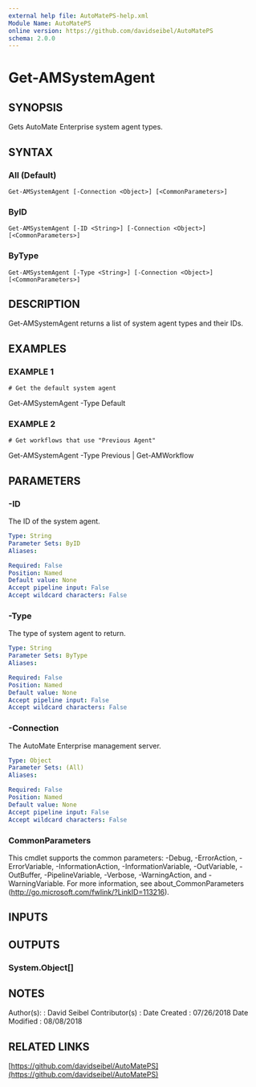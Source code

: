 ```yaml
---
external help file: AutoMatePS-help.xml
Module Name: AutoMatePS
online version: https://github.com/davidseibel/AutoMatePS
schema: 2.0.0
---
```


# Get-AMSystemAgent

## SYNOPSIS
Gets AutoMate Enterprise system agent types.

## SYNTAX

### All (Default)
```
Get-AMSystemAgent [-Connection <Object>] [<CommonParameters>]
```

### ByID
```
Get-AMSystemAgent [-ID <String>] [-Connection <Object>] [<CommonParameters>]
```

### ByType
```
Get-AMSystemAgent [-Type <String>] [-Connection <Object>] [<CommonParameters>]
```

## DESCRIPTION
Get-AMSystemAgent returns a list of system agent types and their IDs.

## EXAMPLES

### EXAMPLE 1
```
# Get the default system agent
```

Get-AMSystemAgent -Type Default

### EXAMPLE 2
```
# Get workflows that use "Previous Agent"
```

Get-AMSystemAgent -Type Previous | Get-AMWorkflow

## PARAMETERS

### -ID
The ID of the system agent.

```yaml
Type: String
Parameter Sets: ByID
Aliases:

Required: False
Position: Named
Default value: None
Accept pipeline input: False
Accept wildcard characters: False
```

### -Type
The type of system agent to return.

```yaml
Type: String
Parameter Sets: ByType
Aliases:

Required: False
Position: Named
Default value: None
Accept pipeline input: False
Accept wildcard characters: False
```

### -Connection
The AutoMate Enterprise management server.

```yaml
Type: Object
Parameter Sets: (All)
Aliases:

Required: False
Position: Named
Default value: None
Accept pipeline input: False
Accept wildcard characters: False
```

### CommonParameters
This cmdlet supports the common parameters: -Debug, -ErrorAction, -ErrorVariable, -InformationAction, -InformationVariable, -OutVariable, -OutBuffer, -PipelineVariable, -Verbose, -WarningAction, and -WarningVariable.
For more information, see about_CommonParameters (http://go.microsoft.com/fwlink/?LinkID=113216).

## INPUTS

## OUTPUTS

### System.Object[]

## NOTES
Author(s):     : David Seibel
Contributor(s) :
Date Created   : 07/26/2018
Date Modified  : 08/08/2018

## RELATED LINKS

[https://github.com/davidseibel/AutoMatePS](https://github.com/davidseibel/AutoMatePS)

